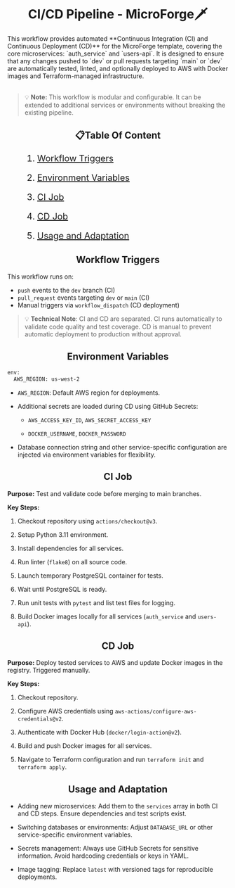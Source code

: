 <h1 align="center">
 <b>CI/CD Pipeline - MicroForge🗡️</b>
</h1>
This workflow provides automated **Continuous Integration (CI) and Continuous Deployment (CD)** for the MicroForge template, covering the core microservices: `auth_service` and `users-api`. It is designed to ensure that any changes pushed to `dev` or pull requests targeting `main` or `dev` are automatically tested, linted, and optionally deployed to AWS with Docker images and Terraform-managed infrastructure.<br><br>

> 💡 **Note:** This workflow is modular and configurable. It can be extended to additional services or environments without breaking the existing pipeline.

<h2 id="table-of-content" align="center">
📋Table Of Content
</h2>
<div style="font-size:20px;">
<ol>

1. [Workflow Triggers](#workflow-triggers)

2. [Environment Variables](#environment-variables)

3. [CI Job](#ci-job)

4. [CD Job](#cd-job)

5. [Usage and Adaptation](#usage-and-adaptation)

</ol>
</div>

<h2 id="workflow-triggers" align="center">
Workflow Triggers
</h2>

This workflow runs on:
* `push` events to the `dev` branch (CI)
* `pull_request` events targeting `dev` or `main` (CI)
* Manual triggers via `workflow_dispatch` (CD deployment)

> 💡 **Technical Note**: CI and CD are separated. CI runs automatically to validate code quality and test coverage. CD is manual to prevent automatic deployment to production without approval.

<h2 id="environment-variables" align="center">
Environment Variables
</h2>

```bash
env:
  AWS_REGION: us-west-2
```

* `AWS_REGION`: Default AWS region for deployments.


* Additional secrets are loaded during CD using GitHub Secrets:

  * `AWS_ACCESS_KEY_ID`, `AWS_SECRET_ACCESS_KEY`

  * `DOCKER_USERNAME`, `DOCKER_PASSWORD`

* Database connection string and other service-specific configuration are injected via   environment variables for flexibility.

<h2 id="ci-job" align="center">
CI Job
</h2>

**Purpose:** Test and validate code before merging to main branches.

**Key Steps:**

1. Checkout repository using `actions/checkout@v3`.

2. Setup Python 3.11 environment.

3. Install dependencies for all services.

4. Run linter (`flake8`) on all source code.

5. Launch temporary PostgreSQL container for tests.

6. Wait until PostgreSQL is ready.

7. Run unit tests with `pytest` and list test files for logging.

8. Build Docker images locally for all services (`auth_service` and `users-api`).


<h2 id="cd-job" align="center">
CD Job
</h2>

**Purpose:** Deploy tested services to AWS and update Docker images in the registry. Triggered manually.

**Key Steps:**

1. Checkout repository.

2. Configure AWS credentials using `aws-actions/configure-aws-credentials@v2`.

3. Authenticate with Docker Hub (`docker/login-action@v2`).

4. Build and push Docker images for all services.

5. Navigate to Terraform configuration and run `terraform init` and `terraform apply`.

<h2 id="usage-and-adaptation" align="center">
Usage and Adaptation
</h2>

* Adding new microservices: Add them to the `services` array in both CI and CD steps. Ensure dependencies and test scripts exist.

* Switching databases or environments: Adjust `DATABASE_URL` or other service-specific environment variables.

* Secrets management: Always use GitHub Secrets for sensitive information. Avoid hardcoding credentials or keys in YAML.

* Image tagging: Replace `latest` with versioned tags for reproducible deployments.